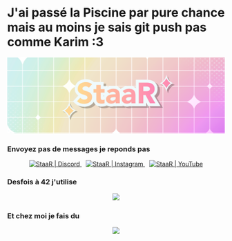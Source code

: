 # J'ai passé la Piscine par pure chance mais au moins je sais git push pas comme Karim :3

![Banner](https://github.com/StaaRTTV/StaaRTTV/blob/main/16-9eeeeee.png?raw=true)

### Envoyez pas de messages je reponds pas

<p align="center">
  <a href="https://discord.com" target="_blank">
    <img alt="StaaR | Discord" width="48px" src="https://skillicons.dev/icons?i=discord" />
  </a>
  <a href="https://instagram.com" target="_blank" style="margin: 0 10px;">
    <img alt="StaaR | Instagram" width="48px" src="https://skillicons.dev/icons?i=instagram" />
  </a>
  <a href="https://youtube.com" target="_blank">
    <img alt="StaaR | YouTube" width="48px" src="https://skillicons.dev/icons?i=youtube" />
  </a>
</p>

### Desfois à 42 j'utilise

<p align="center">
  <a href="https://skillicons.dev">
    <img src="https://skillicons.dev/icons?i=git,vscode,linux,c,vim" />
  </a>
</p>

### Et chez moi je fais du

<p align="center">
  <a href="https://skillicons.dev">
    <img src="https://skillicons.dev/icons?i=figma,ae,blender,ps,arduino" />
  </a>
</p>

[youtube]: https://www.youtube.com/@Shinystaar_
[instagram]: https://instagram.com/gabrielle.pch
[discord]: https://discord.com/invite/staar

